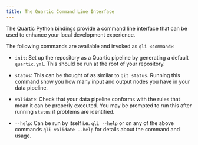 ```yaml
---
title: The Quartic Command Line Interface
---
```


The Quartic Python bindings provide a command line interface that can be used to enhance
your local development experience.

The following commands are available and invoked as `qli <command>`:

- `init`:
Set up the repository as a Quartic pipeline by generating a default `quartic.yml`.
This should be run at the root of your repository.

- `status`:
This can be thought of as similar to `git status`. Running this command show you how
many input and output nodes you have in your data pipeline.

- `validate`:
Check that your data pipeline conforms with the rules that mean it can be properly executed.
You may be prompted to run this after running `status` if problems are identified.

- `--help`:
Can be run by itself i.e. `qli --help` or on any of the above commands `qli validate --help`
for details about the command and usage.



